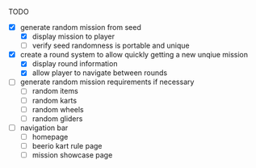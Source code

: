 TODO
- [x] generate random mission from seed
  - [x] display mission to player 
  - [ ] verify seed randomness is portable and unique 
- [x] create a round system to allow quickly getting a new unqiue mission
  - [x] display round information
  - [x] allow player to navigate between rounds
- [ ] generate random mission requirements if necessary
  - [ ] random items
  - [ ] random karts
  - [ ] random wheels
  - [ ] random gliders
- [ ] navigation bar
  - [ ] homepage
  - [ ] beerio kart rule page
  - [ ] mission showcase page
